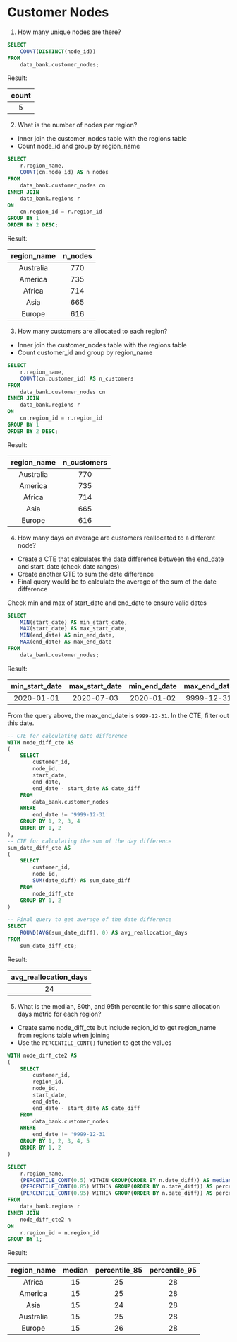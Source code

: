 # Customer Nodes

1. How many unique nodes are there?

```sql
SELECT
	COUNT(DISTINCT(node_id))
FROM
	data_bank.customer_nodes;
```

Result:

|count|
|:---:|
|5    |

2. What is the number of nodes per region?

- Inner join the customer_nodes table with the regions table
- Count node_id and group by region_name

```sql
SELECT
	r.region_name,
	COUNT(cn.node_id) AS n_nodes
FROM
	data_bank.customer_nodes cn
INNER JOIN
	data_bank.regions r 
ON
	cn.region_id = r.region_id
GROUP BY 1
ORDER BY 2 DESC;
```

Result:

|region_name|n_nodes|
|:---:      |:---:  |
|Australia  |770    |
|America    |735    |
|Africa     |714    |
|Asia       |665    |
|Europe     |616    |

3. How many customers are allocated to each region?

- Inner join the customer_nodes table with the regions table
- Count customer_id and group by region_name

```sql
SELECT
	r.region_name,
	COUNT(cn.customer_id) AS n_customers
FROM
	data_bank.customer_nodes cn
INNER JOIN
	data_bank.regions r
ON
	cn.region_id = r.region_id
GROUP BY 1
ORDER BY 2 DESC;
```

Result:

|region_name|n_customers|
|:---:      |:---:      |
|Australia  |770        |
|America    |735        |
|Africa     |714        |
|Asia       |665        |
|Europe     |616        |

4. How many days on average are customers reallocated to a different node?

- Create a CTE that calculates the date difference between the end_date and start_date (check date ranges)
- Create another CTE to sum the date difference
- Final query would be to calculate the average of the sum of the date difference

Check min and max of start_date and end_date to ensure valid dates

```sql
SELECT
	MIN(start_date) AS min_start_date,
	MAX(start_date) AS max_start_date,
	MIN(end_date) AS min_end_date,
	MAX(end_date) AS max_end_date
FROM
	data_bank.customer_nodes;
```

Result:

|min_start_date|max_start_date|min_end_date|max_end_date|
|:---:         |:---:         |:---:       |:---:       |
|2020-01-01    |2020-07-03    |2020-01-02  |9999-12-31  |

From the query above, the max_end_date is `9999-12-31`. In the CTE, filter out this date.

```sql
-- CTE for calculating date difference
WITH node_diff_cte AS 
(
	SELECT
		customer_id,
		node_id,
		start_date,
		end_date,
		end_date - start_date AS date_diff
	FROM
		data_bank.customer_nodes
	WHERE
		end_date != '9999-12-31'
	GROUP BY 1, 2, 3, 4
	ORDER BY 1, 2
),
-- CTE for calculating the sum of the day difference
sum_date_diff_cte AS
(
	SELECT
		customer_id,
		node_id,
		SUM(date_diff) AS sum_date_diff
	FROM
		node_diff_cte
	GROUP BY 1, 2
)

-- Final query to get average of the date difference
SELECT
	ROUND(AVG(sum_date_diff), 0) AS avg_reallocation_days
FROM
	sum_date_diff_cte;
```

Result:

|avg_reallocation_days|
|:---:                |
|24                   |

5. What is the median, 80th, and 95th percentile for this same allocation days metric for each region?

- Create same node_diff_cte but include region_id to get region_name from regions table when joining
- Use the `PERCENTILE_CONT()` function to get the values

```sql
WITH node_diff_cte2 AS 
(
	SELECT
		customer_id,
		region_id,
		node_id,
		start_date,
		end_date,
		end_date - start_date AS date_diff
	FROM
		data_bank.customer_nodes
	WHERE
		end_date != '9999-12-31'
	GROUP BY 1, 2, 3, 4, 5
	ORDER BY 1, 2
)

SELECT
	r.region_name,
	(PERCENTILE_CONT(0.5) WITHIN GROUP(ORDER BY n.date_diff)) AS median,
	(PERCENTILE_CONT(0.85) WITHIN GROUP(ORDER BY n.date_diff)) AS percentile_85,
	(PERCENTILE_CONT(0.95) WITHIN GROUP(ORDER BY n.date_diff)) AS percentile_95
FROM
	data_bank.regions r
INNER JOIN
	node_diff_cte2 n
ON
	r.region_id = n.region_id
GROUP BY 1;
```

Result:

|region_name|median|percentile_85|percentile_95|
|:---:      |:---: |:---:        |:---:        |
|Africa     |15    |25           |28           |
|America    |15    |25           |28           |
|Asia       |15    |24           |28           |
|Australia  |15    |25           |28           |
|Europe     |15    |26           |28           |